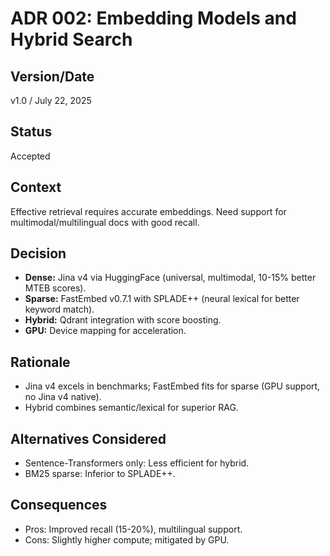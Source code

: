 # ADR 002: Embedding Models and Hybrid Search

## Version/Date

v1.0 / July 22, 2025

## Status

Accepted

## Context

Effective retrieval requires accurate embeddings. Need support for multimodal/multilingual docs with good recall.

## Decision

- **Dense:** Jina v4 via HuggingFace (universal, multimodal, 10-15% better MTEB scores).
- **Sparse:** FastEmbed v0.7.1 with SPLADE++ (neural lexical for better keyword match).
- **Hybrid:** Qdrant integration with score boosting.
- **GPU:** Device mapping for acceleration.

## Rationale

- Jina v4 excels in benchmarks; FastEmbed fits for sparse (GPU support, no Jina v4 native).
- Hybrid combines semantic/lexical for superior RAG.

## Alternatives Considered

- Sentence-Transformers only: Less efficient for hybrid.
- BM25 sparse: Inferior to SPLADE++.

## Consequences

- Pros: Improved recall (15-20%), multilingual support.
- Cons: Slightly higher compute; mitigated by GPU.
